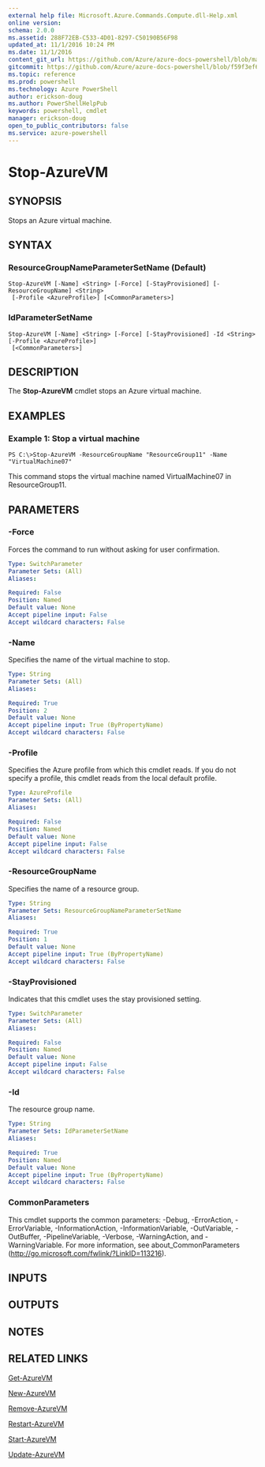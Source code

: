 ```yaml
---
external help file: Microsoft.Azure.Commands.Compute.dll-Help.xml
online version: 
schema: 2.0.0
ms.assetid: 288F72EB-C533-4D01-8297-C50190B56F98
updated_at: 11/1/2016 10:24 PM
ms.date: 11/1/2016
content_git_url: https://github.com/Azure/azure-docs-powershell/blob/master/azureps-cmdlets-docs/ResourceManager/AzureRM.Compute/v0.9.8/Stop-AzureVM.md
gitcommit: https://github.com/Azure/azure-docs-powershell/blob/f59f3ef60bc592383812213e69fd77ba950759ed/azureps-cmdlets-docs/ResourceManager/AzureRM.Compute/v0.9.8/Stop-AzureVM.md
ms.topic: reference
ms.prod: powershell
ms.technology: Azure PowerShell
author: erickson-doug
ms.author: PowerShellHelpPub
keywords: powershell, cmdlet
manager: erickson-doug
open_to_public_contributors: false
ms.service: azure-powershell
---
```


# Stop-AzureVM

## SYNOPSIS
Stops an Azure virtual machine.

## SYNTAX

### ResourceGroupNameParameterSetName (Default)
```
Stop-AzureVM [-Name] <String> [-Force] [-StayProvisioned] [-ResourceGroupName] <String>
 [-Profile <AzureProfile>] [<CommonParameters>]
```

### IdParameterSetName
```
Stop-AzureVM [-Name] <String> [-Force] [-StayProvisioned] -Id <String> [-Profile <AzureProfile>]
 [<CommonParameters>]
```

## DESCRIPTION
The **Stop-AzureVM** cmdlet stops an Azure virtual machine.

## EXAMPLES

### Example 1: Stop a virtual machine
```
PS C:\>Stop-AzureVM -ResourceGroupName "ResourceGroup11" -Name "VirtualMachine07"
```

This command stops the virtual machine named VirtualMachine07 in ResourceGroup11.

## PARAMETERS

### -Force
Forces the command to run without asking for user confirmation.

```yaml
Type: SwitchParameter
Parameter Sets: (All)
Aliases: 

Required: False
Position: Named
Default value: None
Accept pipeline input: False
Accept wildcard characters: False
```

### -Name
Specifies the name of the virtual machine to stop.

```yaml
Type: String
Parameter Sets: (All)
Aliases: 

Required: True
Position: 2
Default value: None
Accept pipeline input: True (ByPropertyName)
Accept wildcard characters: False
```

### -Profile
Specifies the Azure profile from which this cmdlet reads.
If you do not specify a profile, this cmdlet reads from the local default profile.

```yaml
Type: AzureProfile
Parameter Sets: (All)
Aliases: 

Required: False
Position: Named
Default value: None
Accept pipeline input: False
Accept wildcard characters: False
```

### -ResourceGroupName
Specifies the name of a resource group.

```yaml
Type: String
Parameter Sets: ResourceGroupNameParameterSetName
Aliases: 

Required: True
Position: 1
Default value: None
Accept pipeline input: True (ByPropertyName)
Accept wildcard characters: False
```

### -StayProvisioned
Indicates that this cmdlet uses the stay provisioned setting.

```yaml
Type: SwitchParameter
Parameter Sets: (All)
Aliases: 

Required: False
Position: Named
Default value: None
Accept pipeline input: False
Accept wildcard characters: False
```

### -Id
The resource group name.

```yaml
Type: String
Parameter Sets: IdParameterSetName
Aliases: 

Required: True
Position: Named
Default value: None
Accept pipeline input: True (ByPropertyName)
Accept wildcard characters: False
```

### CommonParameters
This cmdlet supports the common parameters: -Debug, -ErrorAction, -ErrorVariable, -InformationAction, -InformationVariable, -OutVariable, -OutBuffer, -PipelineVariable, -Verbose, -WarningAction, and -WarningVariable. For more information, see about_CommonParameters (http://go.microsoft.com/fwlink/?LinkID=113216).

## INPUTS

## OUTPUTS

## NOTES

## RELATED LINKS

[Get-AzureVM](xref:ResourceManager/AzureRM.Compute/v0.9.8/Get-AzureVM.md)

[New-AzureVM](xref:ResourceManager/AzureRM.Compute/v0.9.8/New-AzureVM.md)

[Remove-AzureVM](xref:ResourceManager/AzureRM.Compute/v0.9.8/Remove-AzureVM.md)

[Restart-AzureVM](xref:ResourceManager/AzureRM.Compute/v0.9.8/Restart-AzureVM.md)

[Start-AzureVM](xref:ResourceManager/AzureRM.Compute/v0.9.8/Start-AzureVM.md)

[Update-AzureVM](xref:ResourceManager/AzureRM.Compute/v0.9.8/Update-AzureVM.md)


